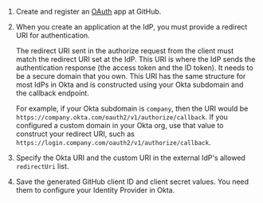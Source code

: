 1. Create and register an [OAuth](https://docs.github.com/en/developers/apps/building-oauth-apps/creating-an-oauth-app) app at GitHub.

1. When you create an application at the IdP, you must provide a redirect URI for authentication.

    The redirect URI sent in the authorize request from the client must match the redirect URI set at the IdP. This URI is where the IdP sends the authentication response (the access token and the ID token). It needs to be a secure domain that you own. This URI has the same structure for most IdPs in Okta and is constructed using your Okta subdomain and the callback endpoint.

    For example, if your Okta subdomain is `company`, then the URI would be `https://company.okta.com/oauth2/v1/authorize/callback`. If you configured a custom domain in your Okta org, use that value to construct your redirect URI, such as `https://login.company.com/oauth2/v1/authorize/callback`.

1. Specify the Okta URI and the custom URI in the external IdP's allowed `redirectUri` list.

1. Save the generated GitHub client ID and client secret values. You need them to configure your Identity Provider in Okta.